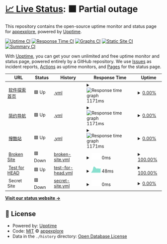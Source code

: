 # [📈 Live Status](https://demo.upptime.js.org): <!--live status--> **🟧 Partial outage**

This repository contains the open-source uptime monitor and status page for [appexplore](https://www.jianavi.com), powered by [Upptime](https://github.com/upptime/upptime).

[![Uptime CI](https://github.com/appexplore/check/workflows/Uptime%20CI/badge.svg)](https://github.com/upptime/upptime/actions?query=workflow%3A%22Uptime+CI%22)
[![Response Time CI](https://github.com/appexplore/check/workflows/Response%20Time%20CI/badge.svg)](https://github.com/upptime/upptime/actions?query=workflow%3A%22Response+Time+CI%22)
[![Graphs CI](https://github.com/appexplore/check/workflows/Graphs%20CI/badge.svg)](https://github.com/upptime/upptime/actions?query=workflow%3A%22Graphs+CI%22)
[![Static Site CI](https://github.com/appexplore/check/workflows/Static%20Site%20CI/badge.svg)](https://github.com/upptime/upptime/actions?query=workflow%3A%22Static+Site+CI%22)
[![Summary CI](https://github.com/appexplore/check/workflows/Summary%20CI/badge.svg)](https://github.com/upptime/upptime/actions?query=workflow%3A%22Summary+CI%22)

With [Upptime](https://upptime.js.org), you can get your own unlimited and free uptime monitor and status page, powered entirely by a GitHub repository. We use [Issues](https://github.com/appexplore/check/issues) as incident reports, [Actions](https://github.com/appexplore/check/actions) as uptime monitors, and [Pages](https://demo.upptime.js.org) for the status page.

<!--start: status pages-->
<!-- This summary is generated by Upptime (https://github.com/upptime/upptime) -->
<!-- Do not edit this manually, your changes will be overwritten -->
<!-- prettier-ignore -->
| URL | Status | History | Response Time | Uptime |
| --- | ------ | ------- | ------------- | ------ |
| <img alt="" src="https://favicons.githubusercontent.com/www.gappts.cn" height="13"> [软件探索首页](https://www.gappts.cn) | 🟩 Up | [.yml](https://github.com/appexplore/check/commits/HEAD/history/.yml) | <details><summary><img alt="Response time graph" src="./graphs//response-time-week.png" height="20"> 1171ms</summary><br><a href="https://appexplore.github.io/check/history/"><img alt="Response time 1154" src="https://img.shields.io/endpoint?url=https%3A%2F%2Fraw.githubusercontent.com%2Fappexplore%2Fcheck%2FHEAD%2Fapi%2F%2Fresponse-time.json"></a><br><a href="https://appexplore.github.io/check/history/"><img alt="24-hour response time 1055" src="https://img.shields.io/endpoint?url=https%3A%2F%2Fraw.githubusercontent.com%2Fappexplore%2Fcheck%2FHEAD%2Fapi%2F%2Fresponse-time-day.json"></a><br><a href="https://appexplore.github.io/check/history/"><img alt="7-day response time 1171" src="https://img.shields.io/endpoint?url=https%3A%2F%2Fraw.githubusercontent.com%2Fappexplore%2Fcheck%2FHEAD%2Fapi%2F%2Fresponse-time-week.json"></a><br><a href="https://appexplore.github.io/check/history/"><img alt="30-day response time 1121" src="https://img.shields.io/endpoint?url=https%3A%2F%2Fraw.githubusercontent.com%2Fappexplore%2Fcheck%2FHEAD%2Fapi%2F%2Fresponse-time-month.json"></a><br><a href="https://appexplore.github.io/check/history/"><img alt="1-year response time 1154" src="https://img.shields.io/endpoint?url=https%3A%2F%2Fraw.githubusercontent.com%2Fappexplore%2Fcheck%2FHEAD%2Fapi%2F%2Fresponse-time-year.json"></a></details> | <details><summary><a href="https://appexplore.github.io/check/history/">0.00%</a></summary><a href="https://appexplore.github.io/check/history/"><img alt="All-time uptime 0.00%" src="https://img.shields.io/endpoint?url=https%3A%2F%2Fraw.githubusercontent.com%2Fappexplore%2Fcheck%2FHEAD%2Fapi%2F%2Fuptime.json"></a><br><a href="https://appexplore.github.io/check/history/"><img alt="24-hour uptime 0.00%" src="https://img.shields.io/endpoint?url=https%3A%2F%2Fraw.githubusercontent.com%2Fappexplore%2Fcheck%2FHEAD%2Fapi%2F%2Fuptime-day.json"></a><br><a href="https://appexplore.github.io/check/history/"><img alt="7-day uptime 0.00%" src="https://img.shields.io/endpoint?url=https%3A%2F%2Fraw.githubusercontent.com%2Fappexplore%2Fcheck%2FHEAD%2Fapi%2F%2Fuptime-week.json"></a><br><a href="https://appexplore.github.io/check/history/"><img alt="30-day uptime 1.38%" src="https://img.shields.io/endpoint?url=https%3A%2F%2Fraw.githubusercontent.com%2Fappexplore%2Fcheck%2FHEAD%2Fapi%2F%2Fuptime-month.json"></a><br><a href="https://appexplore.github.io/check/history/"><img alt="1-year uptime 0.00%" src="https://img.shields.io/endpoint?url=https%3A%2F%2Fraw.githubusercontent.com%2Fappexplore%2Fcheck%2FHEAD%2Fapi%2F%2Fuptime-year.json"></a></details>
| <img alt="" src="https://favicons.githubusercontent.com/www.jianavi.com" height="13"> [简约导航](https://www.jianavi.com) | 🟩 Up | [.yml](https://github.com/appexplore/check/commits/HEAD/history/.yml) | <details><summary><img alt="Response time graph" src="./graphs//response-time-week.png" height="20"> 1171ms</summary><br><a href="https://appexplore.github.io/check/history/"><img alt="Response time 1154" src="https://img.shields.io/endpoint?url=https%3A%2F%2Fraw.githubusercontent.com%2Fappexplore%2Fcheck%2FHEAD%2Fapi%2F%2Fresponse-time.json"></a><br><a href="https://appexplore.github.io/check/history/"><img alt="24-hour response time 1055" src="https://img.shields.io/endpoint?url=https%3A%2F%2Fraw.githubusercontent.com%2Fappexplore%2Fcheck%2FHEAD%2Fapi%2F%2Fresponse-time-day.json"></a><br><a href="https://appexplore.github.io/check/history/"><img alt="7-day response time 1171" src="https://img.shields.io/endpoint?url=https%3A%2F%2Fraw.githubusercontent.com%2Fappexplore%2Fcheck%2FHEAD%2Fapi%2F%2Fresponse-time-week.json"></a><br><a href="https://appexplore.github.io/check/history/"><img alt="30-day response time 1121" src="https://img.shields.io/endpoint?url=https%3A%2F%2Fraw.githubusercontent.com%2Fappexplore%2Fcheck%2FHEAD%2Fapi%2F%2Fresponse-time-month.json"></a><br><a href="https://appexplore.github.io/check/history/"><img alt="1-year response time 1154" src="https://img.shields.io/endpoint?url=https%3A%2F%2Fraw.githubusercontent.com%2Fappexplore%2Fcheck%2FHEAD%2Fapi%2F%2Fresponse-time-year.json"></a></details> | <details><summary><a href="https://appexplore.github.io/check/history/">0.00%</a></summary><a href="https://appexplore.github.io/check/history/"><img alt="All-time uptime 0.00%" src="https://img.shields.io/endpoint?url=https%3A%2F%2Fraw.githubusercontent.com%2Fappexplore%2Fcheck%2FHEAD%2Fapi%2F%2Fuptime.json"></a><br><a href="https://appexplore.github.io/check/history/"><img alt="24-hour uptime 0.00%" src="https://img.shields.io/endpoint?url=https%3A%2F%2Fraw.githubusercontent.com%2Fappexplore%2Fcheck%2FHEAD%2Fapi%2F%2Fuptime-day.json"></a><br><a href="https://appexplore.github.io/check/history/"><img alt="7-day uptime 0.00%" src="https://img.shields.io/endpoint?url=https%3A%2F%2Fraw.githubusercontent.com%2Fappexplore%2Fcheck%2FHEAD%2Fapi%2F%2Fuptime-week.json"></a><br><a href="https://appexplore.github.io/check/history/"><img alt="30-day uptime 1.38%" src="https://img.shields.io/endpoint?url=https%3A%2F%2Fraw.githubusercontent.com%2Fappexplore%2Fcheck%2FHEAD%2Fapi%2F%2Fuptime-month.json"></a><br><a href="https://appexplore.github.io/check/history/"><img alt="1-year uptime 0.00%" src="https://img.shields.io/endpoint?url=https%3A%2F%2Fraw.githubusercontent.com%2Fappexplore%2Fcheck%2FHEAD%2Fapi%2F%2Fuptime-year.json"></a></details>
| <img alt="" src="https://favicons.githubusercontent.com/www.soukuzhan.com" height="13"> [搜酷站](https://www.soukuzhan.com) | 🟩 Up | [.yml](https://github.com/appexplore/check/commits/HEAD/history/.yml) | <details><summary><img alt="Response time graph" src="./graphs//response-time-week.png" height="20"> 1171ms</summary><br><a href="https://appexplore.github.io/check/history/"><img alt="Response time 1154" src="https://img.shields.io/endpoint?url=https%3A%2F%2Fraw.githubusercontent.com%2Fappexplore%2Fcheck%2FHEAD%2Fapi%2F%2Fresponse-time.json"></a><br><a href="https://appexplore.github.io/check/history/"><img alt="24-hour response time 1055" src="https://img.shields.io/endpoint?url=https%3A%2F%2Fraw.githubusercontent.com%2Fappexplore%2Fcheck%2FHEAD%2Fapi%2F%2Fresponse-time-day.json"></a><br><a href="https://appexplore.github.io/check/history/"><img alt="7-day response time 1171" src="https://img.shields.io/endpoint?url=https%3A%2F%2Fraw.githubusercontent.com%2Fappexplore%2Fcheck%2FHEAD%2Fapi%2F%2Fresponse-time-week.json"></a><br><a href="https://appexplore.github.io/check/history/"><img alt="30-day response time 1121" src="https://img.shields.io/endpoint?url=https%3A%2F%2Fraw.githubusercontent.com%2Fappexplore%2Fcheck%2FHEAD%2Fapi%2F%2Fresponse-time-month.json"></a><br><a href="https://appexplore.github.io/check/history/"><img alt="1-year response time 1154" src="https://img.shields.io/endpoint?url=https%3A%2F%2Fraw.githubusercontent.com%2Fappexplore%2Fcheck%2FHEAD%2Fapi%2F%2Fresponse-time-year.json"></a></details> | <details><summary><a href="https://appexplore.github.io/check/history/">0.00%</a></summary><a href="https://appexplore.github.io/check/history/"><img alt="All-time uptime 0.00%" src="https://img.shields.io/endpoint?url=https%3A%2F%2Fraw.githubusercontent.com%2Fappexplore%2Fcheck%2FHEAD%2Fapi%2F%2Fuptime.json"></a><br><a href="https://appexplore.github.io/check/history/"><img alt="24-hour uptime 0.00%" src="https://img.shields.io/endpoint?url=https%3A%2F%2Fraw.githubusercontent.com%2Fappexplore%2Fcheck%2FHEAD%2Fapi%2F%2Fuptime-day.json"></a><br><a href="https://appexplore.github.io/check/history/"><img alt="7-day uptime 0.00%" src="https://img.shields.io/endpoint?url=https%3A%2F%2Fraw.githubusercontent.com%2Fappexplore%2Fcheck%2FHEAD%2Fapi%2F%2Fuptime-week.json"></a><br><a href="https://appexplore.github.io/check/history/"><img alt="30-day uptime 1.38%" src="https://img.shields.io/endpoint?url=https%3A%2F%2Fraw.githubusercontent.com%2Fappexplore%2Fcheck%2FHEAD%2Fapi%2F%2Fuptime-month.json"></a><br><a href="https://appexplore.github.io/check/history/"><img alt="1-year uptime 0.00%" src="https://img.shields.io/endpoint?url=https%3A%2F%2Fraw.githubusercontent.com%2Fappexplore%2Fcheck%2FHEAD%2Fapi%2F%2Fuptime-year.json"></a></details>
| <img alt="" src="https://favicons.githubusercontent.com/thissitedoesnotexist.com" height="13"> [Broken Site](https://thissitedoesnotexist.com) | 🟥 Down | [broken-site.yml](https://github.com/appexplore/check/commits/HEAD/history/broken-site.yml) | <details><summary><img alt="Response time graph" src="./graphs/broken-site/response-time-week.png" height="20"> 0ms</summary><br><a href="https://appexplore.github.io/check/history/broken-site"><img alt="Response time 0" src="https://img.shields.io/endpoint?url=https%3A%2F%2Fraw.githubusercontent.com%2Fappexplore%2Fcheck%2FHEAD%2Fapi%2Fbroken-site%2Fresponse-time.json"></a><br><a href="https://appexplore.github.io/check/history/broken-site"><img alt="24-hour response time 0" src="https://img.shields.io/endpoint?url=https%3A%2F%2Fraw.githubusercontent.com%2Fappexplore%2Fcheck%2FHEAD%2Fapi%2Fbroken-site%2Fresponse-time-day.json"></a><br><a href="https://appexplore.github.io/check/history/broken-site"><img alt="7-day response time 0" src="https://img.shields.io/endpoint?url=https%3A%2F%2Fraw.githubusercontent.com%2Fappexplore%2Fcheck%2FHEAD%2Fapi%2Fbroken-site%2Fresponse-time-week.json"></a><br><a href="https://appexplore.github.io/check/history/broken-site"><img alt="30-day response time 0" src="https://img.shields.io/endpoint?url=https%3A%2F%2Fraw.githubusercontent.com%2Fappexplore%2Fcheck%2FHEAD%2Fapi%2Fbroken-site%2Fresponse-time-month.json"></a><br><a href="https://appexplore.github.io/check/history/broken-site"><img alt="1-year response time 0" src="https://img.shields.io/endpoint?url=https%3A%2F%2Fraw.githubusercontent.com%2Fappexplore%2Fcheck%2FHEAD%2Fapi%2Fbroken-site%2Fresponse-time-year.json"></a></details> | <details><summary><a href="https://appexplore.github.io/check/history/broken-site">100.00%</a></summary><a href="https://appexplore.github.io/check/history/broken-site"><img alt="All-time uptime 100.00%" src="https://img.shields.io/endpoint?url=https%3A%2F%2Fraw.githubusercontent.com%2Fappexplore%2Fcheck%2FHEAD%2Fapi%2Fbroken-site%2Fuptime.json"></a><br><a href="https://appexplore.github.io/check/history/broken-site"><img alt="24-hour uptime 100.00%" src="https://img.shields.io/endpoint?url=https%3A%2F%2Fraw.githubusercontent.com%2Fappexplore%2Fcheck%2FHEAD%2Fapi%2Fbroken-site%2Fuptime-day.json"></a><br><a href="https://appexplore.github.io/check/history/broken-site"><img alt="7-day uptime 100.00%" src="https://img.shields.io/endpoint?url=https%3A%2F%2Fraw.githubusercontent.com%2Fappexplore%2Fcheck%2FHEAD%2Fapi%2Fbroken-site%2Fuptime-week.json"></a><br><a href="https://appexplore.github.io/check/history/broken-site"><img alt="30-day uptime 100.00%" src="https://img.shields.io/endpoint?url=https%3A%2F%2Fraw.githubusercontent.com%2Fappexplore%2Fcheck%2FHEAD%2Fapi%2Fbroken-site%2Fuptime-month.json"></a><br><a href="https://appexplore.github.io/check/history/broken-site"><img alt="1-year uptime 100.00%" src="https://img.shields.io/endpoint?url=https%3A%2F%2Fraw.githubusercontent.com%2Fappexplore%2Fcheck%2FHEAD%2Fapi%2Fbroken-site%2Fuptime-year.json"></a></details>
| <img alt="" src="https://favicons.githubusercontent.com/www.google.com" height="13"> [Test for HEAD](https://www.google.com) | 🟩 Up | [test-for-head.yml](https://github.com/appexplore/check/commits/HEAD/history/test-for-head.yml) | <details><summary><img alt="Response time graph" src="./graphs/test-for-head/response-time-week.png" height="20"> 48ms</summary><br><a href="https://appexplore.github.io/check/history/test-for-head"><img alt="Response time 46" src="https://img.shields.io/endpoint?url=https%3A%2F%2Fraw.githubusercontent.com%2Fappexplore%2Fcheck%2FHEAD%2Fapi%2Ftest-for-head%2Fresponse-time.json"></a><br><a href="https://appexplore.github.io/check/history/test-for-head"><img alt="24-hour response time 47" src="https://img.shields.io/endpoint?url=https%3A%2F%2Fraw.githubusercontent.com%2Fappexplore%2Fcheck%2FHEAD%2Fapi%2Ftest-for-head%2Fresponse-time-day.json"></a><br><a href="https://appexplore.github.io/check/history/test-for-head"><img alt="7-day response time 48" src="https://img.shields.io/endpoint?url=https%3A%2F%2Fraw.githubusercontent.com%2Fappexplore%2Fcheck%2FHEAD%2Fapi%2Ftest-for-head%2Fresponse-time-week.json"></a><br><a href="https://appexplore.github.io/check/history/test-for-head"><img alt="30-day response time 46" src="https://img.shields.io/endpoint?url=https%3A%2F%2Fraw.githubusercontent.com%2Fappexplore%2Fcheck%2FHEAD%2Fapi%2Ftest-for-head%2Fresponse-time-month.json"></a><br><a href="https://appexplore.github.io/check/history/test-for-head"><img alt="1-year response time 46" src="https://img.shields.io/endpoint?url=https%3A%2F%2Fraw.githubusercontent.com%2Fappexplore%2Fcheck%2FHEAD%2Fapi%2Ftest-for-head%2Fresponse-time-year.json"></a></details> | <details><summary><a href="https://appexplore.github.io/check/history/test-for-head">100.00%</a></summary><a href="https://appexplore.github.io/check/history/test-for-head"><img alt="All-time uptime 100.00%" src="https://img.shields.io/endpoint?url=https%3A%2F%2Fraw.githubusercontent.com%2Fappexplore%2Fcheck%2FHEAD%2Fapi%2Ftest-for-head%2Fuptime.json"></a><br><a href="https://appexplore.github.io/check/history/test-for-head"><img alt="24-hour uptime 100.00%" src="https://img.shields.io/endpoint?url=https%3A%2F%2Fraw.githubusercontent.com%2Fappexplore%2Fcheck%2FHEAD%2Fapi%2Ftest-for-head%2Fuptime-day.json"></a><br><a href="https://appexplore.github.io/check/history/test-for-head"><img alt="7-day uptime 100.00%" src="https://img.shields.io/endpoint?url=https%3A%2F%2Fraw.githubusercontent.com%2Fappexplore%2Fcheck%2FHEAD%2Fapi%2Ftest-for-head%2Fuptime-week.json"></a><br><a href="https://appexplore.github.io/check/history/test-for-head"><img alt="30-day uptime 100.00%" src="https://img.shields.io/endpoint?url=https%3A%2F%2Fraw.githubusercontent.com%2Fappexplore%2Fcheck%2FHEAD%2Fapi%2Ftest-for-head%2Fuptime-month.json"></a><br><a href="https://appexplore.github.io/check/history/test-for-head"><img alt="1-year uptime 100.00%" src="https://img.shields.io/endpoint?url=https%3A%2F%2Fraw.githubusercontent.com%2Fappexplore%2Fcheck%2FHEAD%2Fapi%2Ftest-for-head%2Fuptime-year.json"></a></details>
| <img alt="" src="https://favicons.githubusercontent.com/null" height="13"> Secret Site | 🟥 Down | [secret-site.yml](https://github.com/appexplore/check/commits/HEAD/history/secret-site.yml) | <details><summary><img alt="Response time graph" src="./graphs/secret-site/response-time-week.png" height="20"> 0ms</summary><br><a href="https://appexplore.github.io/check/history/secret-site"><img alt="Response time 0" src="https://img.shields.io/endpoint?url=https%3A%2F%2Fraw.githubusercontent.com%2Fappexplore%2Fcheck%2FHEAD%2Fapi%2Fsecret-site%2Fresponse-time.json"></a><br><a href="https://appexplore.github.io/check/history/secret-site"><img alt="24-hour response time 0" src="https://img.shields.io/endpoint?url=https%3A%2F%2Fraw.githubusercontent.com%2Fappexplore%2Fcheck%2FHEAD%2Fapi%2Fsecret-site%2Fresponse-time-day.json"></a><br><a href="https://appexplore.github.io/check/history/secret-site"><img alt="7-day response time 0" src="https://img.shields.io/endpoint?url=https%3A%2F%2Fraw.githubusercontent.com%2Fappexplore%2Fcheck%2FHEAD%2Fapi%2Fsecret-site%2Fresponse-time-week.json"></a><br><a href="https://appexplore.github.io/check/history/secret-site"><img alt="30-day response time 0" src="https://img.shields.io/endpoint?url=https%3A%2F%2Fraw.githubusercontent.com%2Fappexplore%2Fcheck%2FHEAD%2Fapi%2Fsecret-site%2Fresponse-time-month.json"></a><br><a href="https://appexplore.github.io/check/history/secret-site"><img alt="1-year response time 0" src="https://img.shields.io/endpoint?url=https%3A%2F%2Fraw.githubusercontent.com%2Fappexplore%2Fcheck%2FHEAD%2Fapi%2Fsecret-site%2Fresponse-time-year.json"></a></details> | <details><summary><a href="https://appexplore.github.io/check/history/secret-site">0.00%</a></summary><a href="https://appexplore.github.io/check/history/secret-site"><img alt="All-time uptime 69.83%" src="https://img.shields.io/endpoint?url=https%3A%2F%2Fraw.githubusercontent.com%2Fappexplore%2Fcheck%2FHEAD%2Fapi%2Fsecret-site%2Fuptime.json"></a><br><a href="https://appexplore.github.io/check/history/secret-site"><img alt="24-hour uptime 0.00%" src="https://img.shields.io/endpoint?url=https%3A%2F%2Fraw.githubusercontent.com%2Fappexplore%2Fcheck%2FHEAD%2Fapi%2Fsecret-site%2Fuptime-day.json"></a><br><a href="https://appexplore.github.io/check/history/secret-site"><img alt="7-day uptime 0.00%" src="https://img.shields.io/endpoint?url=https%3A%2F%2Fraw.githubusercontent.com%2Fappexplore%2Fcheck%2FHEAD%2Fapi%2Fsecret-site%2Fuptime-week.json"></a><br><a href="https://appexplore.github.io/check/history/secret-site"><img alt="30-day uptime 1.38%" src="https://img.shields.io/endpoint?url=https%3A%2F%2Fraw.githubusercontent.com%2Fappexplore%2Fcheck%2FHEAD%2Fapi%2Fsecret-site%2Fuptime-month.json"></a><br><a href="https://appexplore.github.io/check/history/secret-site"><img alt="1-year uptime 69.83%" src="https://img.shields.io/endpoint?url=https%3A%2F%2Fraw.githubusercontent.com%2Fappexplore%2Fcheck%2FHEAD%2Fapi%2Fsecret-site%2Fuptime-year.json"></a></details>

<!--end: status pages-->

[**Visit our status website →**](https://demo.upptime.js.org)

## 📄 License

- Powered by: [Upptime](https://github.com/upptime/upptime)
- Code: [MIT](./LICENSE) © [appexplore](https://www.jianavi.com)
- Data in the `./history` directory: [Open Database License](https://opendatacommons.org/licenses/odbl/1-0/)
